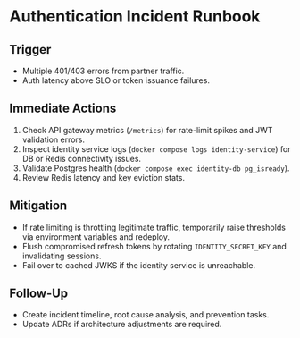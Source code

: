 # Authentication Incident Runbook

## Trigger
- Multiple 401/403 errors from partner traffic.
- Auth latency above SLO or token issuance failures.

## Immediate Actions
1. Check API gateway metrics (`/metrics`) for rate-limit spikes and JWT validation errors.
2. Inspect identity service logs (`docker compose logs identity-service`) for DB or Redis connectivity issues.
3. Validate Postgres health (`docker compose exec identity-db pg_isready`).
4. Review Redis latency and key eviction stats.

## Mitigation
- If rate limiting is throttling legitimate traffic, temporarily raise thresholds via environment variables and redeploy.
- Flush compromised refresh tokens by rotating `IDENTITY_SECRET_KEY` and invalidating sessions.
- Fail over to cached JWKS if the identity service is unreachable.

## Follow-Up
- Create incident timeline, root cause analysis, and prevention tasks.
- Update ADRs if architecture adjustments are required.
